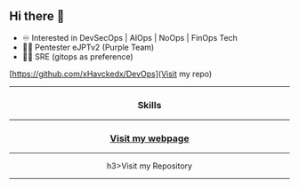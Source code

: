 
## Hi there 👋

- ♾️ Interested in DevSecOps | AIOps | NoOps | FinOps Tech
- 🕵️‍♂️ Pentester eJPTv2 (Purple Team)
- 🧑‍💻 SRE (gitops as preference)

[https://github.com/xHavckedx/DevOps](Visit my repo)

<div align="center">
  <hr/>
  <h3>Skills</h3>
  <hr/>
  <a href="https://xhavckedx.github.io/Portfolio/"><h3>Visit my webpage</h3></a>
  <hr/>
    h3>Visit my Repository</h3>
  <hr/>
</div>
